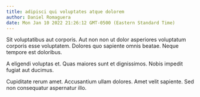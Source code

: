 ```yaml
---
title: adipisci qui voluptates atque dolorem
author: Daniel Romaguera
date: Mon Jan 10 2022 21:26:12 GMT-0500 (Eastern Standard Time)
---
```

Sit voluptatibus aut corporis. Aut non non ut dolor asperiores voluptatum corporis esse voluptatem. Dolores quo sapiente omnis beatae. Neque tempore est doloribus.

 A eligendi voluptas et. Quas maiores sunt et dignissimos. Nobis impedit fugiat aut ducimus.

 Cupiditate rerum amet. Accusantium ullam dolores. Amet velit sapiente. Sed non consequatur aspernatur illo.